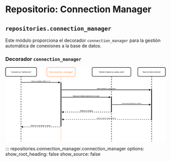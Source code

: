 # Repositorio: Connection Manager

## `repositories.connection_manager`

Este módulo proporciona el decorador `connection_manager` para la gestión automática de conexiones a la base de datos.

### Decorador `connection_manager`

<p align="center">
    <img src="../../../images/connection_manager.svg"
        alt="Diagrama UML @connection_manager"
        width="700" align="center"/>
</p>

::: repositories.connection_manager.connection_manager
    options:
        show_root_heading: false
        show_source: false
